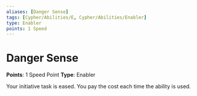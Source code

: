 ```yaml
---
aliases: [Danger Sense]
tags: [Cypher/Abilities/E, Cypher/Abilities/Enabler]
type: Enabler
points: 1 Speed
---
```


# Danger Sense

**Points**: 1 Speed Point
**Type**: Enabler

Your initiative task is eased. You pay the cost each time the ability is used.
